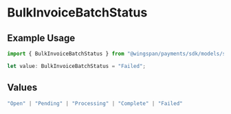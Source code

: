 # BulkInvoiceBatchStatus

## Example Usage

```typescript
import { BulkInvoiceBatchStatus } from "@wingspan/payments/sdk/models/shared";

let value: BulkInvoiceBatchStatus = "Failed";
```

## Values

```typescript
"Open" | "Pending" | "Processing" | "Complete" | "Failed"
```